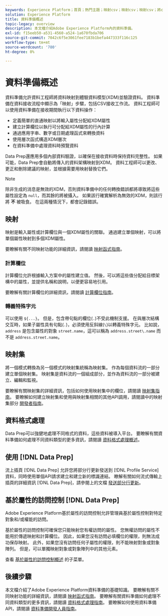 ```yaml
---
keywords: Experience Platform；首頁；熱門主題；映射csv；映射csv；映射csv；將csv檔案映射到xdm；將csv映射到xdm;ui指南；映射；資料準備；準備資料；
solution: Experience Platform
title: 資料準備概述
topic-legacy: overview
description: 本文檔介紹Adobe Experience Platform內的資料準備。
exl-id: f15eeb50-a531-4560-a524-1a670fbda706
source-git-commit: 7042c6f5e3061fee7183b1befa447333f116c125
workflow-type: tm+mt
source-wordcount: '780'
ht-degree: 0%

---
```



# 資料準備概述

資料準備允許資料工程師將資料映射到體驗資料模型(XDM)並驗證資料。 資料準備在資料接收流程中顯示為「映射」步驟，包括CSV接收工作流。 資料工程師可以使用資料準備在接收期間執行以下資料操作：

- 定義簡單的直通映射以將輸入屬性分配給XDM屬性
- 建立計算欄位以執行可分配給XDM屬性的行內計算
- 通過應用字串、數字或日期處理函式來轉換資料
- 使用層次函式構造XDM層次
- 在資料準備中處理資料時預覽資料

Data Prep還應用多個內部資料驗證，以確保在接收資料時保持資料完整性。 如果可能，Data Prep會自動將傳入的資料架構映射到XDM。 資料工程師可以更改、更正和刪除建議的映射，並根據需要用映射替換它們。

>[!NOTE]
>
>除非生成的消息是無效的XDM，否則資料準備中的任何轉換錯誤都將導致將這些屬性設定為 `null`，而其餘的將被攝入。 如果該行確實解析為無效的XDM，則該行將 **不** 被吸食。 在這兩種情況下，都會記錄錯誤。

## 映射

映射是輸入屬性或計算欄位與一個XDM屬性的關聯。 通過建立單個映射，可以將單個屬性映射到多個XDM屬性。

要瞭解有關不同映射功能的詳細資訊，請閱讀 [映射函式指南](./functions.md)。

### 計算欄位

計算欄位允許根據輸入方案中的屬性建立值。 然後，可以將這些值分配給目標架構中的屬性，並提供名稱和說明，以便更容易地引用。

要瞭解有關計算欄位的詳細資訊，請閱讀 [計算欄位指南](./functions.md#calculated-fields)。

### 轉義特殊字元

可以使用 `${...}`。 但是，包含帶句點的欄位(`.`)不受此機制支援。 在與層次結構交互時，如果子屬性具有句點(`.`)，必須使用反斜線(`\`)以轉義特殊字元。 比如說， `address` 是包含屬性的對象 `street.name`，這可以稱為 `address.street\.name` 而不是 `address.street.name`。

## 映射集

將一個模式轉換為另一個模式的映射集統稱為映射集。 作為每個資料流的一部分建立單個映射集。 映射集是資料流的一個組成部分，並作為資料流的一部分被建立、編輯和監視。

要瞭解有關映射集的詳細資訊，包括如何使用映射集中的欄位，請閱讀 [映射集指南](./mapping-set.md)。 要瞭解如何建立映射集和使用與映射集相關的其他API調用，請閱讀中的映射集部分 [開發者指南](./api/mapping-set.md)。

## 資料格式處理

Data Prep可以強健地處理不同格式的資料，這些資料被導入平台。 要瞭解有關資料準備如何處理不同資料類型的更多資訊，請閱讀 [資料格式處理概述](./data-handling.md)。

## 使用 [!DNL Data Prep]

流上插頁 [!DNL Data Prep] 允許您將部分行更新發送到 [!DNL Profile Service] 資料，同時使用單個API請求建立和建立新的標識連結。 瞭解有關如何流式傳輸上插頁的詳細資訊 [!DNL Data Prep]，請參閱上的文檔 [發送部分行更新](./upserts.md)。

## 基於屬性的訪問控制 [!DNL Data Prep]

Adobe Experience Platform基於屬性的訪問控制允許管理員基於屬性控制對特定對象和/或權能的訪問。

基於屬性的訪問控制可確保您只能映射您有權訪問的屬性。 您無權訪問的屬性不能用於傳遞映射和計算欄位。 因此，如果您沒有訪問必填欄位的權限，則無法成功保存映射。 此外，如果您沒有訪問任何子屬性的權限，則不能映射對象或對象陣列。 但是，可以單獨映射對象或對象陣列中的其他元素。

查看 [基於屬性的訪問控制概述](../access-control/abac/overview.md) 的子菜單。

## 後續步驟

本文檔介紹了Adobe Experience Platform資料準備的基礎知識。 要瞭解有關不同映射功能的詳細資訊，請閱讀 [映射函式指南](./functions.md)。 要瞭解有關資料準備如何處理不同資料類型的更多資訊，請閱讀 [資料格式處理指南](./data-handling.md#dates)。 要瞭解如何使用資料準備API，請閱讀 [資料準備開發人員指南](api/overview.md)。
